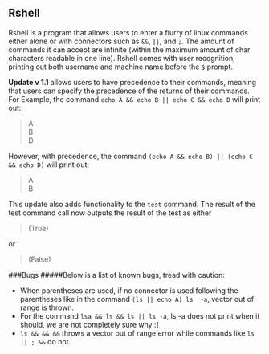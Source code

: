 Rshell
---

Rshell is a program that allows users to enter a flurry of linux commands either
alone or with connectors such as ``&&``, ``||``, and ``;``. The amount of 
commands it can accept are infinite (within the maximum amount of char characters
readable in one line). Rshell comes with user recognition, printing out both
username and machine name before the ``$`` prompt.

**Update v 1.1** allows users to have precedence to their commands, meaning that 
users can specify the precedence of the returns of their commands. For Example,
the command `echo A && echo B || echo C && echo D` will print out:

 >A <br>
 >B <br>
 >D <br>
 
However, with precedence, the command `(echo A && echo B) || (echo C && echo D)`
will print out:

>A <br>
>B <br>

This update also adds functionality to the `test` command. The result of the
test command call now outputs the result of the test as either

>(True) <br>

or

>(False) <br>

###Bugs
#####Below is a list of known bugs, tread with caution:
* When parentheses are used, if no connector is used following the parentheses
  like in the command `(ls || echo A) ls  -a`, vector out of range is thrown.
* For the command `lsa && ls && ls || ls -a`, ls -a does not print when it 
  should, we are not completely sure why :(
* `ls && && &&` throws a vector out of range error while commands like 
  `ls || ; &&` do not.